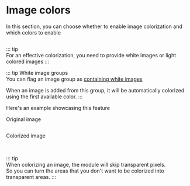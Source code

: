 # Image colors

In this section, you can choose whether to enable image colorization and which colors to enable

<img srcset="/productdesigner/images/product-image-colors.jpg 2x" class="border">

::: tip  
For an effective colorization, you need to provide white images or light colored images
:::

::: tip White image groups  
You can flag an image group as [containing white images](/productdesigner/03-configuration.md#white-image-group)

When an image is added from this group, it will be automatically colorized using the first available color.
:::

Here's an example showcasing this feature

Original image

<img srcset="/productdesigner/images/cloud.png 2x" class="border transparent">

Colorized image

<img srcset="/productdesigner/images/image-colorized.jpg 2x">

<img srcset="/productdesigner/images/image-colorized-2.jpg 2x">

::: tip  
When colorizing an image, the module will skip transparent pixels.  
So you can turn the areas that you don't want to be colorized into transparent areas.
:::
